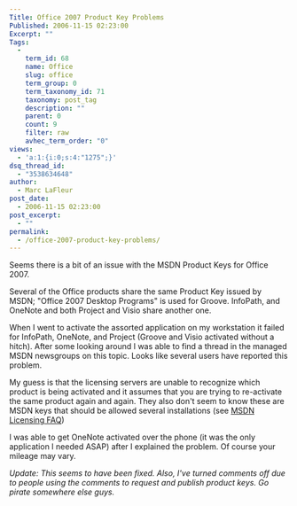 ```yaml
---
Title: Office 2007 Product Key Problems
Published: 2006-11-15 02:23:00
Excerpt: ""
Tags:
  - 
    term_id: 68
    name: Office
    slug: office
    term_group: 0
    term_taxonomy_id: 71
    taxonomy: post_tag
    description: ""
    parent: 0
    count: 9
    filter: raw
    avhec_term_order: "0"
views:
  - 'a:1:{i:0;s:4:"1275";}'
dsq_thread_id:
  - "3538634648"
author:
  - Marc LaFleur
post_date:
  - 2006-11-15 02:23:00
post_excerpt:
  - ""
permalink:
  - /office-2007-product-key-problems/
---
```

<p>Seems there is a bit of an issue with the MSDN Product Keys for Office 2007. </p>  <p>Several of the Office products share the same Product Key issued by MSDN; &quot;Office 2007 Desktop Programs&quot; is used for Groove. InfoPath, and OneNote and both Project and Visio share another one. </p>  <p>When I went to activate the assorted application on my workstation it failed for InfoPath, OneNote, and Project (Groove and Visio activated without a hitch). After some looking around I was able to find a thread in the managed MSDN newsgroups on this topic. Looks like several users have reported this problem. </p>  <p>My guess is that the licensing servers are unable to recognize which product is being activated and it assumes that you are trying to re-activate the same product again and again. They also don't seem to know these are MSDN keys that should be allowed several installations (see <a href="http://msdn.microsoft.com/subscriptions/faq/default.aspx#keys" target="_blank">MSDN Licensing FAQ</a>)</p>  <p>I was able to get OneNote activated over the phone (it was the only application I needed ASAP) after I explained the problem. Of course your mileage may vary. </p>  <p><em>Update: This seems to have been fixed. Also, I've turned comments off due to people using the comments to request and publish product keys. Go pirate somewhere else guys. </em></p>
